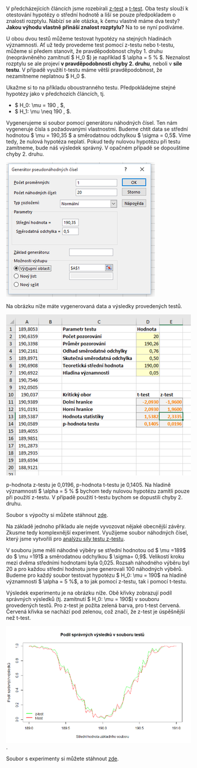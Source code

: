 V předcházejících článcích jsme rozebírali [z-test](z_test.md) a [t-test](t_test.md). Oba testy slouží k otestování hypotézy o střední hodnotě a liší se pouze předpokladem o znalosti rozptylu. Nabízí se ale otázka, k čemu vlastně máme dva testy? **Jakou výhodu vlastně přináší znalost rozptylu?** Na to se nyní podíváme.

U obou dvou testů můžeme testovat hypotézy na stejných hladinách významnosti. Ať už tedy provedeme test pomocí z-testu nebo t-testu, můžeme si předem stanovit, že pravděpodobnost chyby 1. druhu (neoprávněného zamítnutí $ H\_0 $) je například $ \alpha = 5 % $. Neznalost rozptylu se ale projeví **v pravděpodobnosti chyby 2. druhu**, neboli v **síle testu**. V případě využití t-testu máme větší pravděpodobnost, že nezamítneme neplatnou $ H\_0 $.


Ukažme si to na příkladu oboustranného testu. Předpokládejme stejné hypotézy jako v předchozích článcích, tj.

* $ H\_0: \mu = 190 \, $,
* $ H\_1: \mu \neq 190 \, $.

Vygenerujeme si soubor pomocí generátoru náhodných čísel. Ten nám vygeneruje čísla s požadovanými vlastnostmi. Budeme chtít data se střední hodnotou $ \mu = 190,35 $ a směrodatnou odchylkou $ \sigma = 0,5$. Víme tedy, že nulová hypotéza neplatí. Pokud tedy nulovou hypotézu při testu zamítneme, bude náš výsledek správný. V opačném případě se dopouštíme chyby 2. druhu.

![t-test-random-gen.PNG](media/z-t-test-porovnani/t-test-random-gen.png)

Na obrázku níže máte vygenerovaná data a výsledky provedených testů.

![t-test vs z-test](media/z-t-test-porovnani/t-test-vs-z-test.png)

p-hodnota z-testu je 0,0196, p-hodnota t-testu je 0,1405. Na hladině významnosti $ \alpha = 5 % $ bychom tedy nulovou hypotézu zamítli pouze při použití z-testu. V případě použití t-testu bychom se dopustili chyby 2. druhu.

Soubor s výpočty si můžete stáhnout [zde](media/z-t-test-porovnani/t-test1.xlsx).

Na základě jednoho příkladu ale nejde vyvozovat nějaké obecnější závěry. Zkusme tedy komplexnější experiment. Využijeme soubor náhodných čísel, který jsme vytvořili pro [analýzu síly testu z-testu](jak_vznikaji_chyby.md).

V souboru jsme měli náhodné výběry se střední hodnotou od $ \mu =189$ do $ \mu =191$ a směrodatnou odchylkou $ \sigma= 0,9$. Velikostí kroku mezi dvěma středními hodnotami byla 0,025. Rozsah náhodného výběru byl 20 a pro každou střední hodnotu jsme generovali 100 náhodných výběrů. Budeme pro každý soubor testovat hypotézu $ H\_0: \mu = 190$ na hladině významnosti $ \alpha = 5 %$, a to jak pomocí z-testu, tak i pomocí t-testu.

Výsledek experimentu je na obrázku níže. Obě křivky zobrazují podíl správných výsledků (tj. zamítnutí $ H\_0: \mu = 190$) v souboru provedených testů. Pro z-test je požita zelená barva, pro t-test červená. Červená křivka se nachází pod zelenou, což značí, že z-test je úspěšnější než t-test.

![z-test vs t-test test power](media/z-t-test-porovnani/z-test-vs-t-test-test-power1.png).

Soubor s experimenty si můžete stáhnout [zde](media/z-t-test-porovnani/z-test-vs-t-test.xlsx).
